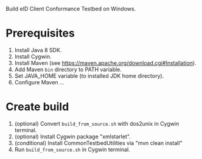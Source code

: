 Build eID Client Conformance Testbed on Windows.

# Prerequisites
1. Install Java 8 SDK.
2. Install Cygwin.
3. Install Maven (see https://maven.apache.org/download.cgi#Installation).
  1. Add Maven `bin` directory to PATH variable.
  2. Set JAVA_HOME variable (to installed JDK home directory).
  3. Configure Maven ...

# Create build
1. (optional) Convert `build_from_source.sh` with dos2unix in Cygwin terminal.
2. (optional) Install Cygwin package "xmlstarlet".
3. (conditional) Install CommonTestbedUtilities via "mvn clean install"
4. Run `build_from_source.sh` in Cygwin terminal.
